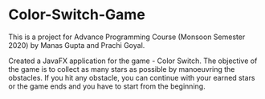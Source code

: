 # Color-Switch-Game
This is a project for Advance Programming Course (Monsoon Semester 2020) by Manas Gupta and Prachi Goyal.

Created a JavaFX application for the game - Color Switch. The objective of the game is to collect as many stars as possible by manoeuvring the obstacles. If you hit any obstacle, you can continue with your earned stars or the game ends and you have to start from the beginning.

